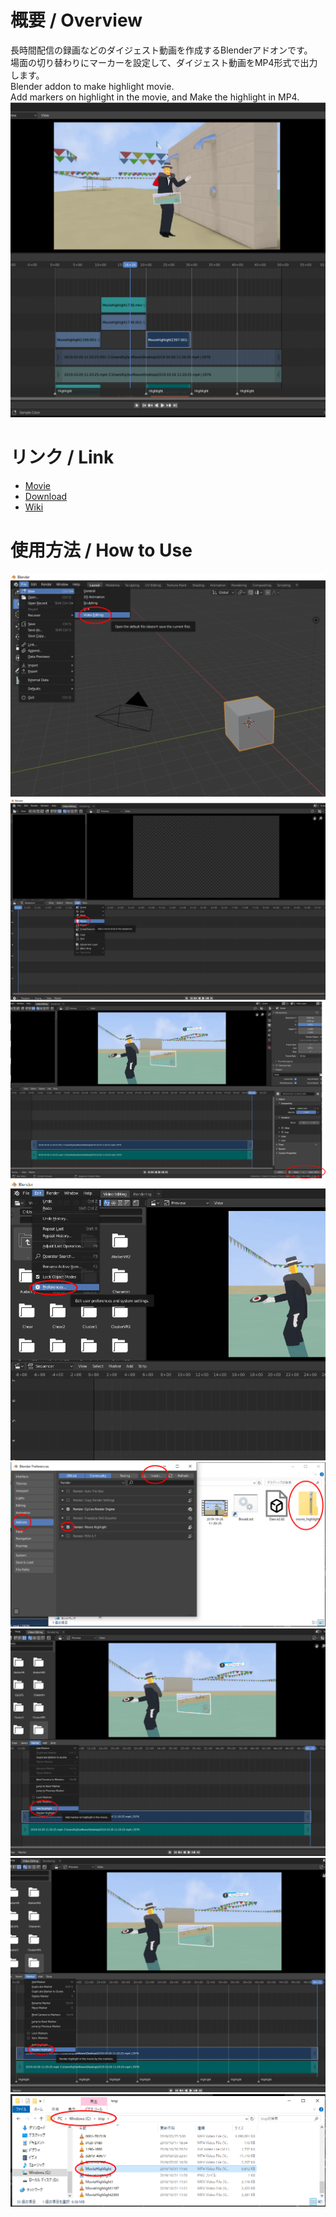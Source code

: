 # 概要 / Overview  
長時間配信の録画などのダイジェスト動画を作成するBlenderアドオンです。  
場面の切り替わりにマーカーを設定して、ダイジェスト動画をMP4形式で出力します。  
Blender addon to make highlight movie.  
Add markers on highlight in the movie, and Make the highlight in MP4.  
![](https://github.com/FujiSunflower/movie_highlight/blob/master/thumbnail.png)  
# リンク / Link  
* [Movie](https://www.youtube.com/watch?v=8OWWt-8QbTA)
* [Download](https://fujisunflower.booth.pm/items/1651175)
* [Wiki](https://github.com/FujiSunflower/movie_highlight)  
# 使用方法 / How to Use  
![](https://github.com/FujiSunflower/movie_highlight/blob/master/setting1_1.png)  
![](https://github.com/FujiSunflower/movie_highlight/blob/master/setting1_2.png)  
![](https://github.com/FujiSunflower/movie_highlight/blob/master/setting1_3.png)  
![](https://github.com/FujiSunflower/movie_highlight/blob/master/setting1_4.png)  
![](https://github.com/FujiSunflower/movie_highlight/blob/master/setting1_5.png)  
![](https://github.com/FujiSunflower/movie_highlight/blob/master/setting1_6.png)  
![](https://github.com/FujiSunflower/movie_highlight/blob/master/setting1_7.png)  
![](https://github.com/FujiSunflower/movie_highlight/blob/master/setting1_8.png)  
